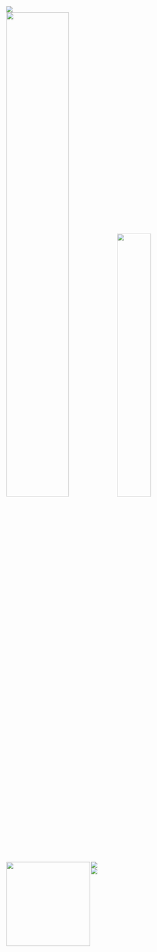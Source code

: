 <a href="https://www.fabriziotorrico.me/">
  <img src='/walle.gif'/>
 </a>
<div>
  <img width="57%" src="https://github-readme-stats.vercel.app/api?username=Torr1co&show_icons=true&theme=dark&include_all_commits=true&count_private=true"/>
  
  <img width="42%" src="https://github-readme-stats.vercel.app/api/top-langs/?username=Torr1co&layout=compact&langs_count=7&theme=dark"/>
</div>


  <img align='left' height="220em" src="https://media.giphy.com/media/SvGFA2WF9IP0WjmzvE/giphy.gif" />
  <a href="https://www.instagram.com/fabriziotorrico/" target="_blank"><img src="https://img.shields.io/badge/-Instagram-%23E4405F?style=for-the-badge&logo=instagram&logoColor=white" target="_blank"></a>
  <br/>
   <a href="https://www.linkedin.com/in/fabrizio-torrico-3b100b214/" target="_blank"><img src="https://img.shields.io/badge/-LinkedIn-%230077B5?style=for-the-badge&logo=linkedin&logoColor=white" target="_blank"></a> 



